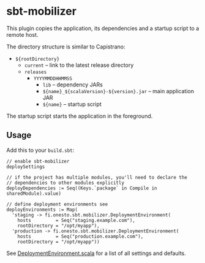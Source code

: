 sbt-mobilizer
=============

This plugin copies the application, its dependencies and a startup script to a remote host.

The directory structure is similar to Capistrano:
* `${rootDirectory}`
    * `current` – link to the latest release directory
    * `releases`
        * `YYYYMMDDHHMMSS`
            * `lib` – dependency JARs
            * `${name}_${scalaVersion}-${version}.jar` – main application JAR
            * `${name}` – startup script

The startup script starts the application in the foreground.

Usage
-----

Add this to your `build.sbt`:

    // enable sbt-mobilizer
    deploySettings
    
    // if the project has multiple modules, you'll need to declare the
    // dependencies to other modules explicitly
    deployDependencies := Seq((Keys.`package` in Compile in sharedModule).value)
    
    // define deployment environments see 
    deployEnvironments := Map(
      'staging -> fi.onesto.sbt.mobilizer.DeploymentEnvironment(
        hosts         = Seq("staging.example.com"),
        rootDirectory = "/opt/myapp"),
      'production -> fi.onesto.sbt.mobilizer.DeploymentEnvironment(
        hosts         = Seq("production.example.com"),
        rootDirectory = "/opt/myapp"))

See [DeploymentEnvironment.scala](src/main/scala/fi/onesto/sbt/mobilizer/DeploymentEnvironment) for a list of all settings and defaults.
